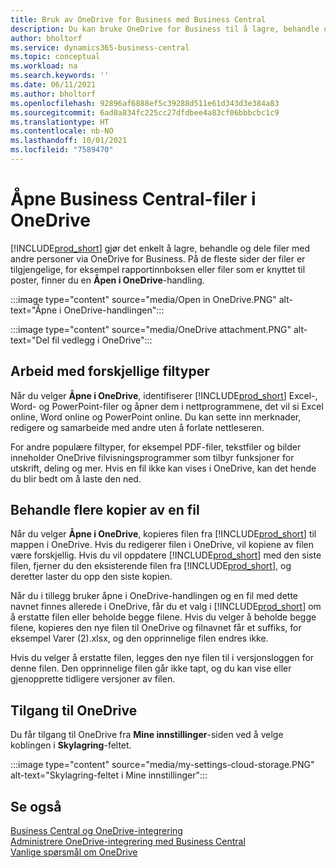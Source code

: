 ```yaml
---
title: Bruk av OneDrive for Business med Business Central
description: Du kan bruke OneDrive for Business til å lagre, behandle og dele filer, for eksempel rapporter eller filvedlegg.
author: bholtorf
ms.service: dynamics365-business-central
ms.topic: conceptual
ms.workload: na
ms.search.keywords: ''
ms.date: 06/11/2021
ms.author: bholtorf
ms.openlocfilehash: 92896af6888ef5c39288d511e61d343d3e384a83
ms.sourcegitcommit: 6ad0a834fc225cc27dfdbee4a83cf06bbbcbc1c9
ms.translationtype: HT
ms.contentlocale: nb-NO
ms.lasthandoff: 10/01/2021
ms.locfileid: "7589470"
---
```

# <a name="opening-business-central-files-in-onedrive"></a>Åpne Business Central-filer i OneDrive
[!INCLUDE[prod_short](includes/prod_short.md)] gjør det enkelt å lagre, behandle og dele filer med andre personer via OneDrive for Business. På de fleste sider der filer er tilgjengelige, for eksempel rapportinnboksen eller filer som er knyttet til poster, finner du en **Åpen i OneDrive**-handling.

:::image type="content" source="media/Open in OneDrive.PNG" alt-text="Åpne i OneDrive-handlingen":::

 
:::image type="content" source="media/OneDrive attachment.PNG" alt-text="Del fil vedlegg i OneDrive":::

## <a name="working-with-different-types-of-files"></a>Arbeid med forskjellige filtyper
Når du velger **Åpne i OneDrive**, identifiserer [!INCLUDE[prod_short](includes/prod_short.md)] Excel-, Word- og PowerPoint-filer og åpner dem i nettprogrammene, det vil si Excel online, Word online og PowerPoint online. Du kan sette inn merknader, redigere og samarbeide med andre uten å forlate nettleseren. 

For andre populære filtyper, for eksempel PDF-filer, tekstfiler og bilder inneholder OneDrive filvisningsprogrammer som tilbyr funksjoner for utskrift, deling og mer. Hvis en fil ikke kan vises i OneDrive, kan det hende du blir bedt om å laste den ned. 

## <a name="managing-multiple-copies-of-a-file"></a>Behandle flere kopier av en fil
Når du velger **Åpne i OneDrive**, kopieres filen fra [!INCLUDE[prod_short](includes/prod_short.md)] til mappen i OneDrive. Hvis du redigerer filen i OneDrive, vil kopiene av filen være forskjellig. Hvis du vil oppdatere [!INCLUDE[prod_short](includes/prod_short.md)] med den siste filen, fjerner du den eksisterende filen fra [!INCLUDE[prod_short](includes/prod_short.md)], og deretter laster du opp den siste kopien.

Når du i tillegg bruker åpne i OneDrive-handlingen og en fil med dette navnet finnes allerede i OneDrive, får du et valg i [!INCLUDE[prod_short](includes/prod_short.md)] om å erstatte filen eller beholde begge filene. Hvis du velger å beholde begge filene, kopieres den nye filen til OneDrive og filnavnet får et suffiks, for eksempel Varer (2).xlsx, og den opprinnelige filen endres ikke. 

Hvis du velger å erstatte filen, legges den nye filen til i versjonsloggen for denne filen. Den opprinnelige filen går ikke tapt, og du kan vise eller gjenopprette tidligere versjoner av filen. 

## <a name="accessing-your-onedrive"></a>Tilgang til OneDrive
Du får tilgang til OneDrive fra **Mine innstillinger**-siden ved å velge koblingen i **Skylagring**-feltet.

:::image type="content" source="media/my-settings-cloud-storage.PNG" alt-text="Skylagring-feltet i Mine innstillinger":::

<!--## Extending the Connection to OneDrive
You can create an extension and connect it to... For more information, see...-->

## <a name="see-also"></a>Se også
[Business Central og OneDrive-integrering](across-onedrive-overview.md)  
[Administrere OneDrive-integrering med Business Central](admin-onedrive-integration.md)  
[Vanlige spørsmål om OneDrive](admin-onedrive-faq.md)